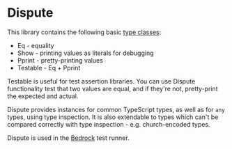 Dispute
=======

This library contains the following basic [type classes](git@github.com:tinymce/dispute.git):

 - Eq - equality
 - Show - printing values as literals for debugging
 - Pprint - pretty-printing values
 - Testable - Eq + Pprint

Testable is useful for test assertion libraries. You can use Dispute functionality test that two values are equal, and if they're not, pretty-print the expected and actual.

Dispute provides instances for common TypeScript types, as well as for `any` types, using type inspection. 
It is also extendable to types which can't be compared correctly with type inspection - e.g. church-encoded types.

Dispute is used in the [Bedrock](https://github.com/tinymce/bedrock) test runner.
